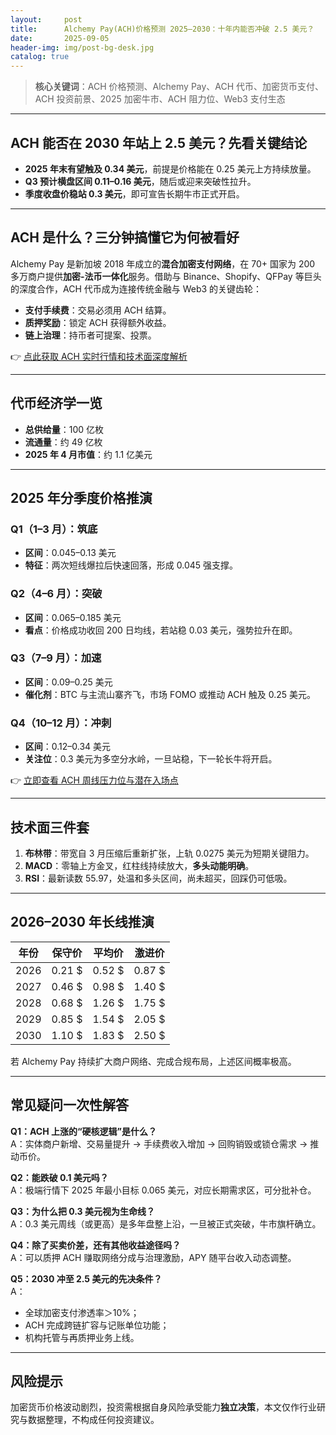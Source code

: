 ```yaml
---
layout:     post
title:      Alchemy Pay(ACH)价格预测 2025–2030：十年内能否冲破 2.5 美元？
date:       2025-09-05
header-img: img/post-bg-desk.jpg
catalog: true
---
```


> **核心关键词**：ACH 价格预测、Alchemy Pay、ACH 代币、加密货币支付、ACH 投资前景、2025 加密牛市、ACH 阻力位、Web3 支付生态

---

## ACH 能否在 2030 年站上 2.5 美元？先看关键结论

- **2025 年末有望触及 0.34 美元**，前提是价格能在 0.25 美元上方持续放量。  
- **Q3 预计横盘区间 0.11–0.16 美元**，随后或迎来突破性拉升。  
- **季度收盘价稳站 0.3 美元**，即可宣告长期牛市正式开启。

---

## ACH 是什么？三分钟搞懂它为何被看好  
Alchemy Pay 是新加坡 2018 年成立的**混合加密支付网络**，在 70+ 国家为 200 多万商户提供**加密-法币一体化**服务。借助与 Binance、Shopify、QFPay 等巨头的深度合作，ACH 代币成为连接传统金融与 Web3 的关键齿轮：

- **支付手续费**：交易必须用 ACH 结算。  
- **质押奖励**：锁定 ACH 获得额外收益。  
- **链上治理**：持币者可提案、投票。  

👉 [点此获取 ACH 实时行情和技术面深度解析](https://okxdog.com/)

---

## 代币经济学一览  
- **总供给量**：100 亿枚  
- **流通量**：约 49 亿枚  
- **2025 年 4 月市值**：约 1.1 亿美元  

---

## 2025 年分季度价格推演  

### Q1（1–3 月）：筑底  
- **区间**：0.045–0.13 美元  
- **特征**：两次短线爆拉后快速回落，形成 0.045 强支撑。

### Q2（4–6 月）：突破  
- **区间**：0.065–0.185 美元  
- **看点**：价格成功收回 200 日均线，若站稳 0.03 美元，强势拉升在即。

### Q3（7–9 月）：加速  
- **区间**：0.09–0.25 美元  
- **催化剂**：BTC 与主流山寨齐飞，市场 FOMO 或推动 ACH 触及 0.25 美元。

### Q4（10–12 月）：冲刺  
- **区间**：0.12–0.34 美元  
- **关注位**：0.3 美元为多空分水岭，一旦站稳，下一轮长牛将开启。

👉 [立即查看 ACH 周线压力位与潜在入场点](https://okxdog.com/)

---

## 技术面三件套  
1. **布林带**：带宽自 3 月压缩后重新扩张，上轨 0.0275 美元为短期关键阻力。  
2. **MACD**：零轴上方金叉，红柱线持续放大，**多头动能明确**。  
3. **RSI**：最新读数 55.97，处温和多头区间，尚未超买，回踩仍可低吸。

---

## 2026–2030 年长线推演  
| 年份 | 保守价 | 平均价 | 激进价 |
|------|--------|--------|--------|
| 2026 | 0.21 $ | 0.52 $ | 0.87 $ |
| 2027 | 0.46 $ | 0.98 $ | 1.40 $ |
| 2028 | 0.68 $ | 1.26 $ | 1.75 $ |
| 2029 | 0.85 $ | 1.54 $ | 2.05 $ |
| 2030 | 1.10 $ | 1.83 $ | 2.50 $ |

若 Alchemy Pay 持续扩大商户网络、完成合规布局，上述区间概率极高。

---

## 常见疑问一次性解答  

**Q1：ACH 上涨的“硬核逻辑”是什么？**  
A：实体商户新增、交易量提升 → 手续费收入增加 → 回购销毁或锁仓需求 → 推动币价。  

**Q2：能跌破 0.1 美元吗？**  
A：极端行情下 2025 年最小目标 0.065 美元，对应长期需求区，可分批补仓。  

**Q3：为什么把 0.3 美元视为生命线？**  
A：0.3 美元周线（或更高）是多年盘整上沿，一旦被正式突破，牛市旗杆确立。  

**Q4：除了买卖价差，还有其他收益途径吗？**  
A：可以质押 ACH 赚取网络分成与治理激励，APY 随平台收入动态调整。  

**Q5：2030 冲至 2.5 美元的先决条件？**  
A：  
- 全球加密支付渗透率＞10%；  
- ACH 完成跨链扩容与记账单位功能；  
- 机构托管与再质押业务上线。  

---

## 风险提示  
加密货币价格波动剧烈，投资需根据自身风险承受能力**独立决策**，本文仅作行业研究与数据整理，不构成任何投资建议。